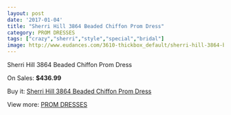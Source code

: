 ```yaml
---
layout: post
date: '2017-01-04'
title: "Sherri Hill 3864 Beaded Chiffon Prom Dress"
category: PROM DRESSES
tags: ["crazy","sherri","style","special","bridal"]
image: http://www.eudances.com/3610-thickbox_default/sherri-hill-3864-beaded-chiffon-prom-dress.jpg
---
```

Sherri Hill 3864 Beaded Chiffon Prom Dress

On Sales: **$436.99**
<a href="https://www.eudances.com/en/prom-dresses/1211-sherri-hill-3864-beaded-chiffon-prom-dress.html"><amp-img layout="responsive" width="600" height="600" src="//www.eudances.com/3610-thickbox_default/sherri-hill-3864-beaded-chiffon-prom-dress.jpg" alt="Sherri Hill 3864 Beaded Chiffon Prom Dress 0" /></a>

Buy it: [Sherri Hill 3864 Beaded Chiffon Prom Dress](https://www.eudances.com/en/prom-dresses/1211-sherri-hill-3864-beaded-chiffon-prom-dress.html "Sherri Hill 3864 Beaded Chiffon Prom Dress")

View more: [PROM DRESSES](https://www.eudances.com/en/13-prom-dresses "PROM DRESSES")